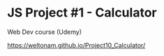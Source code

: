 # JS Project #1 - Calculator
 
 Web Dev course (Udemy)

https://weltonam.github.io/Project10_Calculator/

